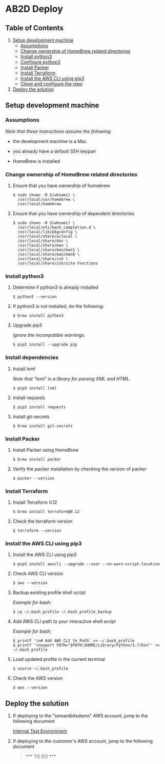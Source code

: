 # AB2D Deploy

## Table of Contents

1. [Setup development machine](#setup-development-machine)
   * [Assumptions](#assumptions)
   * [Change ownership of HomeBrew related directories](#change-ownership-of-homebrew-related-directories)
   * [Install python3](#install-python3)
   * [Configure python3](#configure-python3)
   * [Install Packer](#install-packer)
   * [Install Terraform](#install-terraform)
   * [Install the AWS CLI using pip3](#install-the-aws-cli-using-pip3)
   * [Clone and configure the repo](#clone-and-configure-the-repo)
2. [Deploy the solution](#deploy-the-solution)

## Setup development machine

### Assumptions

*Note that these instructions assume the following:*

- the development machine is a Mac

- you already have a default SSH keypair

- HomeBrew is installed

### Change ownership of HomeBrew related directories

1. Ensure that you have ownership of homebrew

   ```ShellSession
   $ sudo chown -R $(whoami) \
     /usr/local/var/homebrew \
     /usr/local/homebrew
   ```

1. Ensure that you have ownership of dependent directories

   ```ShellSession
   $ sudo chown -R $(whoami) \
     /usr/local/etc/bash_completion.d \
     /usr/local/lib/pkgconfig \
     /usr/local/share/aclocal \
     /usr/local/share/doc \
     /usr/local/share/man \
     /usr/local/share/man/man1 \
     /usr/local/share/man/man8 \
     /usr/local/share/zsh \
     /usr/local/share/zsh/site-functions
   ```

### Install python3

1. Determine if python3 is already installed

   ```ShellSession
   $ python3 --version
   ```
   
1. If python3 is not installed, do the following:

   ```ShellSession
   $ brew install python3
   ```

1. Upgrade pip3

   *Ignore the incompatible warnings.*
   
   ```ShellSession
   $ pip3 install --upgrade pip
   ```

### Install dependencies

1. Install lxml

   *Note that "lxml" is a library for parsing XML and HTML.*
   
   ```ShellSession
   $ pip3 install lxml
   ```

1. Install requests

   ```ShellSession
   $ pip3 install requests
   ```

1. Install git-secrets

   ```ShellSession
   $ brew install git-secrets
   ```

### Install Packer

1. Install Packer using HomeBrew

   ```ShellSession
   $ brew install packer
   ```

1. Verify the packer installation by checking the version of packer

   ```ShellSession
   $ packer --version
   ```

### Install Terraform

1. Install Terraform 0.12

   ```ShellSession
   $ brew install terraform@0.12
   ```
   
1. Check the terraform version

   ```ShellSession
   $ terraform --version
   ```

### Install the AWS CLI using pip3

1. Install the AWS CLI using pip3

   ```ShellSession
   $ pip3 install awscli --upgrade --user --no-warn-script-location
   ```

1. Check AWS CLI version

   ```ShellSession
   $ aws --version
   ```

1. Backup existing profile shell script
   
   *Example for bash:*

   ```ShellSession
   $ cp ~/.bash_profile ~/.bash_profile_backup
   ```

1. Add AWS CLI path to your interactive shell script

   *Example for bash:*
   
   ```ShellSession
   $ printf '\n# Add AWS CLI to Path' >> ~/.bash_profile
   $ printf '\nexport PATH="$PATH:$HOME/Library/Python/3.7/bin"' >> ~/.bash_profile
   ```

1. Load updated profile in the current terminal

   ```ShellSession
   $ source ~/.bash_profile
   ```

1. Check the AWS version

   ```ShellSession
   $ aws --version
   ```

## Deploy the solution

1. If deploying to the "semantbitsdemo" AWS account, jump to the following document

   [Internal Test Environment](documentation/Internal_Test_Environment.md)

1. If deploying to the customer's AWS account, jump to the following document

   > *** TO DO ***
   